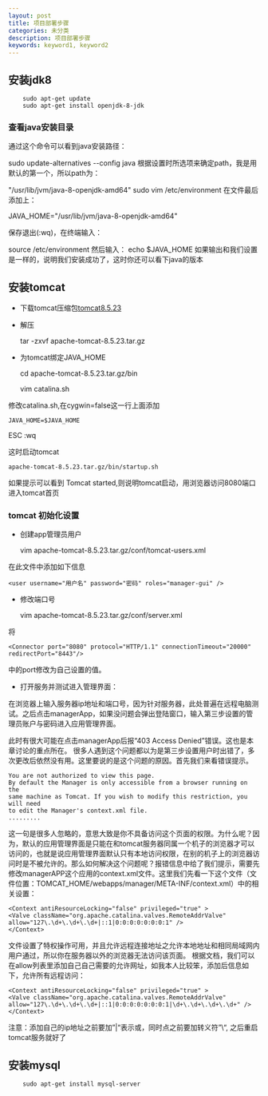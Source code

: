 ```yaml
---
layout: post
title: 项目部署步骤
categories: 未分类
description: 项目部署步骤
keywords: keyword1, keyword2
---
```


## 安装jdk8
```
	sudo apt-get update
	sudo apt-get install openjdk-8-jdk
```
### 查看java安装目录

通过这个命令可以看到java安装路径：

sudo update-alternatives --config java
根据设置时所选项来确定path，我是用默认的第一个，所以path为：

"/usr/lib/jvm/java-8-openjdk-amd64"
sudo vim /etc/environment
在文件最后添加上：

JAVA_HOME="/usr/lib/jvm/java-8-openjdk-amd64"

保存退出(:wq)，在终端输入：

source /etc/environment
然后输入：
echo $JAVA_HOME
如果输出和我们设置是一样的，说明我们安装成功了，这时你还可以看下java的版本

## 安装tomcat

* 下载tomcat压缩包[tomcat8.5.23](http://mirrors.tuna.tsinghua.edu.cn/apache/tomcat/tomcat-8/v8.5.23/bin/apache-tomcat-8.5.23.tar.gz)

* 解压

	tar -zxvf apache-tomcat-8.5.23.tar.gz

* 为tomcat绑定JAVA_HOME
	
	cd apache-tomcat-8.5.23.tar.gz/bin
	
	vim catalina.sh

修改catalina.sh,在cygwin=false这一行上面添加

	JAVA_HOME=$JAVA_HOME
	
ESC :wq

这时启动tomcat

	apache-tomcat-8.5.23.tar.gz/bin/startup.sh

如果提示可以看到 Tomcat started,则说明tomcat启动，用浏览器访问8080端口进入tomcat首页

### tomcat 初始化设置

* 创建app管理员用户
	
	vim apache-tomcat-8.5.23.tar.gz/conf/tomcat-users.xml

在此文件中添加如下信息
	
	<user username="用户名" password="密码" roles="manager-gui" />

* 修改端口号

	vim apache-tomcat-8.5.23.tar.gz/conf/server.xml

将

	<Connector port="8080" protocol="HTTP/1.1" connectionTimeout="20000" redirectPort="8443"/>
中的port修改为自己设置的值。

* 打开服务并测试进入管理界面：

在浏览器上输入服务器ip地址和端口号，因为针对服务器，此处普遍在远程电脑测试。之后点击managerApp，如果没问题会弹出登陆窗口，输入第三步设置的管理员账户与密码进入应用管理界面。 

此时有很大可能在点击managerApp后报“403 Access Denied”错误。这也是本章讨论的重点所在。 
很多人遇到这个问题都以为是第三步设置用户时出错了，多次更改后依然没有用。这里要说的是这个问题的原因。首先我们来看错误提示。

```
You are not authorized to view this page.
By default the Manager is only accessible from a browser running on the 
same machine as Tomcat. If you wish to modify this restriction, you will need 
to edit the Manager's context.xml file.
.........
```

这一句是很多人忽略的，意思大致是你不具备访问这个页面的权限。为什么呢？因为，默认的应用管理界面是只能在和tomcat服务器同属一个机子的浏览器才可以访问的，也就是说应用管理界面默认只有本地访问权限，在别的机子上的浏览器访问时是不被允许的。那么如何解决这个问题呢？报错信息中给了我们提示，需要先修改managerAPP这个应用的context.xml文件。这里我们先看一下这个文件（文件位置：TOMCAT_HOME/webapps/manager/META-INF/context.xml）中的相关设置：
```
<Context antiResourceLocking="false" privileged="true" >
<Valve className="org.apache.catalina.valves.RemoteAddrValve"
allow="127\.\d+\.\d+\.\d+|::1|0:0:0:0:0:0:0:1" />
</Context>
```
文件设置了特权操作可用，并且允许远程连接地址之允许本地地址和相同局域网内用户通过，所以你在服务器以外的浏览器无法访问该页面。
根据文档，我们可以在allow列表里添加自己自己需要的允许网址，如我本人比较笨，添加后信息如下，允许所有远程访问：
```
<Context antiResourceLocking="false" privileged="true" >
<Valve className="org.apache.catalina.valves.RemoteAddrValve"
allow="127\.\d+\.\d+\.\d+|::1|0:0:0:0:0:0:0:1|\d+\.\d+\.\d+\.\d+" />
</Context>
```
注意：添加自己的ip地址之前要加”|“表示或，同时点之前要加转义符”\“, 之后重启tomcat服务就好了

## 安装mysql

```
	sudo apt-get install mysql-server
```
